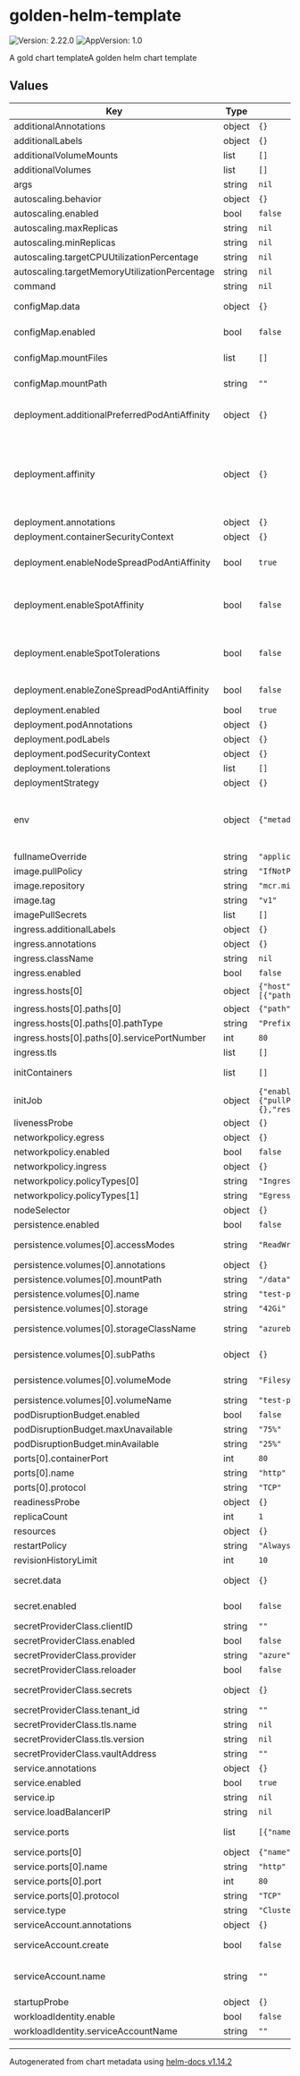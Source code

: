 # golden-helm-template

![Version: 2.22.0](https://img.shields.io/badge/Version-2.22.0-informational?style=flat-square) ![AppVersion: 1.0](https://img.shields.io/badge/AppVersion-1.0-informational?style=flat-square)

A gold chart templateA golden helm chart template

## Values

| Key | Type | Default | Description |
|-----|------|---------|-------------|
| additionalAnnotations | object | `{}` | Global annotations |
| additionalLabels | object | `{}` | Global labels |
| additionalVolumeMounts | list | `[]` |  |
| additionalVolumes | list | `[]` |  |
| args | string | `nil` |  |
| autoscaling.behavior | object | `{}` |  |
| autoscaling.enabled | bool | `false` |  |
| autoscaling.maxReplicas | string | `nil` |  |
| autoscaling.minReplicas | string | `nil` |  |
| autoscaling.targetCPUUtilizationPercentage | string | `nil` |  |
| autoscaling.targetMemoryUtilizationPercentage | string | `nil` |  |
| command | string | `nil` |  |
| configMap.data | object | `{}` | The data for the ConfigMap. Both keys and values need to be strings. |
| configMap.enabled | bool | `false` | If a ConfigMap with configurable values should be created |
| configMap.mountFiles | list | `[]` | Mounting of individual keys in the ConfigMap as files |
| configMap.mountPath | string | `""` | If specified, the ConfigMap is mounted as a directory at this path |
| deployment.additionalPreferredPodAntiAffinity | object | `{}` | Additional preferredDuringSchedulingIgnoredDuringExecution podAntiAffinity terms |
| deployment.affinity | object | `{}` | Additional affinity terms. **Do not** specify PodAntiAffinities with preferredDuringSchedulingIgnoredDuringExecution here, these go to `additionalPreferredPodAntiAffinity`. All `requiredDuringScheduling` affinities need to be defined here. |
| deployment.annotations | object | `{}` | annotations to set for the Deployment |
| deployment.containerSecurityContext | object | `{}` |  |
| deployment.enableNodeSpreadPodAntiAffinity | bool | `true` | Enable an AntiAffinity between pods, spreading them across nodes if possible with a priority of 100. |
| deployment.enableSpotAffinity | bool | `false` | Enable Spot Node Pool affinity. In case you have Spot Node Pools deployed on your cluster, you might want to enable this in case you desire to restrict where you want your pods to be scheduled. |
| deployment.enableSpotTolerations | bool | `false` | Enable Spot Node Pool tolerations. In case you have Spot Node Pools deployed on your cluster, you must enable this in case you want your pods to be scheduled to those nodes. |
| deployment.enableZoneSpreadPodAntiAffinity | bool | `false` | Enable an AntiAffinity between pods, spreading them across zones if possible with a priority of 50. |
| deployment.enabled | bool | `true` |  |
| deployment.podAnnotations | object | `{}` | annotations to set for the Pods |
| deployment.podLabels | object | `{}` | labels to add to the Pods |
| deployment.podSecurityContext | object | `{}` |  |
| deployment.tolerations | list | `[]` | Tolerations to apply to deployments |
| deploymentStrategy | object | `{}` |  |
| env | object | `{"metadata":[],"variables":[]}` | To expose pod information in deployment ( reference - https://kubernetes.io/docs/tasks/inject-data-application/environment-variable-expose-pod-information/ ). |
| fullnameOverride | string | `"application"` |  |
| image.pullPolicy | string | `"IfNotPresent"` |  |
| image.repository | string | `"mcr.microsoft.com/azuredocs/aks-helloworld"` |  |
| image.tag | string | `"v1"` |  |
| imagePullSecrets | list | `[]` |  |
| ingress.additionalLabels | object | `{}` | Additional labels for the ingress resource |
| ingress.annotations | object | `{}` | Additional annotations for the ingress resource |
| ingress.className | string | `nil` | The ingressClassName for this Ingress resource |
| ingress.enabled | bool | `false` |  |
| ingress.hosts[0] | object | `{"host":"chart-example.local","paths":[{"path":"/","pathType":"Prefix","servicePortNumber":80}]}` | host name to listen to |
| ingress.hosts[0].paths[0] | object | `{"path":"/","pathType":"Prefix","servicePortNumber":80}` | URL path |
| ingress.hosts[0].paths[0].pathType | string | `"Prefix"` | Type of path for the ingress |
| ingress.hosts[0].paths[0].servicePortNumber | int | `80` | Name of the target port on the service |
| ingress.tls | list | `[]` |  |
| initContainers | list | `[]` | Pass in containers to run ahead of any new pod starting up |
| initJob | object | `{"enabled":false,"env":{"metadata":[],"variables":[]},"image":{"pullPolicy":"IfNotPresent","repository":"busybox","tag":"stable"},"podAnnotations":{},"resources":{}}` | Job (one-off container) to run ahead of helm install / upgrade |
| livenessProbe | object | `{}` | Configure a liveness probe for the pod |
| networkpolicy.egress | object | `{}` |  |
| networkpolicy.enabled | bool | `false` |  |
| networkpolicy.ingress | object | `{}` |  |
| networkpolicy.policyTypes[0] | string | `"Ingress"` |  |
| networkpolicy.policyTypes[1] | string | `"Egress"` |  |
| nodeSelector | object | `{}` |  |
| persistence.enabled | bool | `false` |  |
| persistence.volumes[0].accessModes | string | `"ReadWriteMany"` | Access Mode for the PVC which must match the PV |
| persistence.volumes[0].annotations | object | `{}` | Annotations to add to the PersistentVolumeClaim |
| persistence.volumes[0].mountPath | string | `"/data"` | Where the persistent volume is mounted. |
| persistence.volumes[0].name | string | `"test-pvc"` |  |
| persistence.volumes[0].storage | string | `"42Gi"` | Storage capacity, needs to match the PV capacity. |
| persistence.volumes[0].storageClassName | string | `"azureblob-fuse-standard"` | Set a storageClassName, needs to match the PV storageClassName. |
| persistence.volumes[0].subPaths | object | `{}` | Specify if mounting specific paths from volume, takes precedence over mountPath if non-empty |
| persistence.volumes[0].volumeMode | string | `"Filesystem"` | Set the volume mode, needs to match the PV volumeMode. |
| persistence.volumes[0].volumeName | string | `"test-pv"` | Point to the backing Persistent Volume |
| podDisruptionBudget.enabled | bool | `false` | Deploy a PodDisruptionBudget |
| podDisruptionBudget.maxUnavailable | string | `"75%"` | How many pods can be unvailable, maximum |
| podDisruptionBudget.minAvailable | string | `"25%"` | How many pods need to be available, minimum |
| ports[0].containerPort | int | `80` |  |
| ports[0].name | string | `"http"` |  |
| ports[0].protocol | string | `"TCP"` |  |
| readinessProbe | object | `{}` | Configure a readiness probe for the pod |
| replicaCount | int | `1` | number of replicas |
| resources | object | `{}` |  |
| restartPolicy | string | `"Always"` |  |
| revisionHistoryLimit | int | `10` | The number of old ReplicaSets to retain |
| secret.data | object | `{}` | The data for the ConfigMap. Both keys and values need to be strings. |
| secret.enabled | bool | `false` | If a Secret with configurable values should be created |
| secretProviderClass.clientID | string | `""` | Client ID of project user managed identity |
| secretProviderClass.enabled | bool | `false` |  |
| secretProviderClass.provider | string | `"azure"` |  |
| secretProviderClass.reloader | bool | `false` | If secrets should be reloaded on change |
| secretProviderClass.secrets | object | `{}` | The data for the SecretProviderClass. Both keys and values need to be strings. |
| secretProviderClass.tenant_id | string | `""` | Azure tenant id |
| secretProviderClass.tls.name | string | `nil` |  |
| secretProviderClass.tls.version | string | `nil` |  |
| secretProviderClass.vaultAddress | string | `""` | vaultAddress: <keyvault_name> |
| service.annotations | object | `{}` |  |
| service.enabled | bool | `true` |  |
| service.ip | string | `nil` |  |
| service.loadBalancerIP | string | `nil` |  |
| service.ports | list | `[{"name":"http","port":80,"protocol":"TCP","targetPort":"http"}]` | List of ports. If you override it, you will have to explicitly add the default again. |
| service.ports[0] | object | `{"name":"http","port":80,"protocol":"TCP","targetPort":"http"}` | Target port on the pod. |
| service.ports[0].name | string | `"http"` | Name of the port on the service. |
| service.ports[0].port | int | `80` | Port to use on the service. |
| service.ports[0].protocol | string | `"TCP"` | Protocol to use for the target port. |
| service.type | string | `"ClusterIP"` |  |
| serviceAccount.annotations | object | `{}` | Annotations to add to the service account |
| serviceAccount.create | bool | `false` | Specifies whether a service account should be created |
| serviceAccount.name | string | `""` | The name of the service account to use. If not set and create is true, a name is generated using the fullname template. |
| startupProbe | object | `{}` | Configure a startup probe for the pod |
| workloadIdentity.enable | bool | `false` |  |
| workloadIdentity.serviceAccountName | string | `""` |  |

----------------------------------------------
Autogenerated from chart metadata using [helm-docs v1.14.2](https://github.com/norwoodj/helm-docs/releases/v1.14.2)
